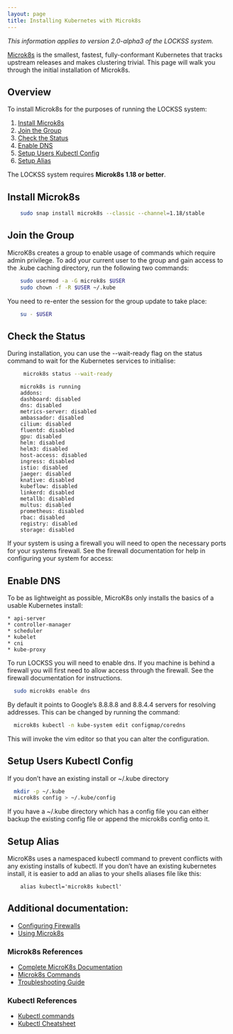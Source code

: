 ```yaml
---
layout: page
title: Installing Kubernetes with Microk8s
---
```


*This information applies to version 2.0-alpha3 of the LOCKSS system.*

[Microk8s](https://microk8s.io/) is the smallest, fastest, fully-conformant Kubernetes that tracks upstream releases and makes clustering trivial. This page will walk you through the initial installation of Microk8s.

## Overview

To install Microk8s for the purposes of running the LOCKSS system:

1.  [Install Microk8s](#install-microk8s)
1.  [Join the Group](#join-the-group)
1.  [Check the Status](#check-the-status)
1. 	 [Enable DNS](#enable-dns)
1.  [Setup Users Kubectl Config](#setup-users-kubectl-config)
1.  [Setup Alias](#setup-alias)

The LOCKSS system requires **Microk8s 1.18 or better**.

## Install Microk8s

```bash
    sudo snap install microk8s --classic --channel=1.18/stable
```

## Join the Group
MicroK8s creates a group to enable usage of commands which require admin privilege. To add your current user to the group and gain access to the .kube caching directory, run the following two commands:

```bash
    sudo usermod -a -G microk8s $USER
    sudo chown -f -R $USER ~/.kube
```

You  need to re-enter the session for the group update to take place:

```bash
    su - $USER
```

## Check the Status
During installation, you can use the --wait-ready flag  on the status command to wait for the Kubernetes services to initialise:

```bash
     microk8s status --wait-ready
```
```text
	microk8s is running
	addons:
	dashboard: disabled
	dns: disabled
	metrics-server: disabled
	ambassador: disabled
	cilium: disabled
	fluentd: disabled
	gpu: disabled
	helm: disabled
	helm3: disabled
	host-access: disabled
	ingress: disabled
	istio: disabled
	jaeger: disabled
	knative: disabled
	kubeflow: disabled
	linkerd: disabled
	metallb: disabled
	multus: disabled
	prometheus: disabled
	rbac: disabled
	registry: disabled
	storage: disabled
```
If your system is using a firewall you will need to open the necessary ports for your systems firewall.  See the firewall documentation for help in configuring your system for access:

## Enable DNS
To be as lightweight as possible, MicroK8s only installs the basics of a usable Kubernetes install:

    * api-server
    * controller-manager
    * scheduler
    * kubelet
    * cni
    * kube-proxy

To run LOCKSS you will need to enable dns.  If you machine is behind a firewall you will first need to allow access through the firewall. See the firewall documentation for instructions.

```bash
  sudo microk8s enable dns    
```

By default it points to Google’s 8.8.8.8 and 8.8.4.4 servers for resolving
addresses. This can be changed by running the command:

```bash
  microk8s kubectl -n kube-system edit configmap/coredns
```

This will invoke the vim editor so that you can alter the configuration.

## Setup Users Kubectl Config

If you don’t have an existing install or ~/.kube directory

```bash
  mkdir -p ~/.kube
  microk8s config > ~/.kube/config
```

If you have a ~/.kube directory which has a config file you can either backup the existing config file or append the microk8s config onto it.


## Setup Alias
MicroK8s uses a namespaced kubectl command to prevent conflicts with any existing installs of kubectl. If you don’t have an existing kubernetes install, it is easier to add an alias to your shells aliases file like this:

```text
    alias kubectl='microk8s kubectl'
``` 

## Additional documentation:
* [Configuring Firewalls](firewall)
* [Using Microk8s](using-microk8s)

### Microk8s References
* [Complete MicroK8s Documentation](https://microk8s.io/docs)
* [Microk8s Commands](https://microk8s.io/docs/commands) 
* [Troubleshooting Guide](https://microk8s.io/docs/troubleshooting)

### Kubectl References
* [Kubectl commands](https://kubernetes.io/docs/reference/generated/kubectl/kubectl-commands)
* [Kubectl Cheatsheet](https://kubernetes.io/docs/reference/kubectl/cheatsheet/)